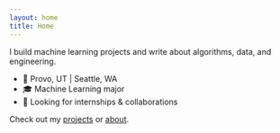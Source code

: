 ```yaml
---
layout: home
title: Home
---
```


I build machine learning projects and write about algorithms, data, and engineering.
- 📍 Provo, UT | Seattle, WA
- 🎓 Machine Learning major
- 💼 Looking for internships & collaborations

Check out my [projects](/projects/) or [about](/about/).
